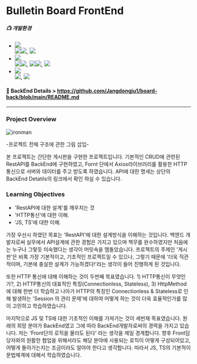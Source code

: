 # Bulletin Board FrontEnd 
##### 📺 개발환경
* <img src="https://img.shields.io/badge/Language-%23121011?style=plastic"/>
     <div>
         <img src="https://img.shields.io/badge/JavaScript-F7DF1E?style=float-square&logo=JavaScript&logoColor=white"><img src="https://img.shields.io/badge/ES6-515151?style=float-square">, <img/ src="https://img.shields.io/badge/TypeScript-3178C6?style=float-square&logo=TypeScript&logoColor=white">
     </div>

* <img src="https://img.shields.io/badge/Library%20&%20Framwork-%23121011?style=plastic"/>
     <div>
          <img src="https://img.shields.io/badge/React.js-61DAFB?style=float-square&logo=React&logoColor=white"/><img src="https://img.shields.io/badge/18-515151?style=float-square">, <img src="https://img.shields.io/badge/Axios-5A29E4?style=float-square&logo=Axios&logoColor=white"/><img src="https://img.shields.io/badge/1.6.8-515151?style=float-square">, <img src="https://img.shields.io/badge/Zustand 4.5.2-515151?style=float-square">
     </div>

* <img src="https://img.shields.io/badge/ETC.-%23121011?style=plastic"/>
     <div>
          <img src="https://img.shields.io/badge/HTML5-E34F26?style=float-square&logo=HTML5&logoColor=white"/>, <img src ="https://img.shields.io/badge/CSS3-1572B6?style=float-square&logo=CSS3&logoColor=white"/>
     </div>

#### :bookmark_tabs: BackEnd Details > https://github.com/Jangdongju1/board-back/blob/main/README.md
-------------------------
### Project Overview

![ironman](https://github.com/user-attachments/assets/4cadfce3-786e-4462-bc74-de2ba35cac67)

-프로젝트 전체 구조에 관한 그림 삽입-

본 프로젝트는 간단한 게시판을 구현한 프로젝트입니다. 기본적인 CRUD에 관련된 RestAPI를 BackEnd에 구현하였고, Fornt 단에서 Axios라이브러리를 활용한 HTTP통신으로 서버와 데이터를 주고 받도록 하였습니다. API에 대한 명세는 상단의 BackEnd Detatils의 링크에서 확인 하실 수 있습니다. 

### Learning Objectives
- 'RestAPI에 대한 설계'를 깨우치는 것
- 'HTTP통신'에 대한 이해.
- 'JS, TS'에 대한 이해.

 가장 우선시 하였던 목표는 'RestAPI'에 대한 설계방식을 이해하는 것입니다. 백엔드 개발자로써 실무에서 API설계에 관한 경험은 가지고 있으며 책무를 완수하였지만 처음에는 누구나 그렇듯 미숙했다는 생각이 머릿속을 맴돌았습니다. 프로젝트의 주제인 '게시판'은 비록 가장 기본적이고, 기초적인 프로젝트일 수 있으나, 그렇기 때문에 '더욱 직관적이며, 기본에 충실한 설계가 가능하겠다!'라는 생각이 들어 진행하게 된 것입니다.

또한 HTTP 통신에 대해 이해하는 것이 두번째 목표였습니다. 1) HTTP통신이 무엇인가?, 2) HTTP통신의 대표적인 특징(Connectionless, Stateless), 3) HttpMethod 에 대해 한번 더 학습하고 나아가 HTTP의 특징인 Connectionless & Stateless로 인해 발생하는 'Session 의 관리 문제'에 대하여 어떻게 하는 것이 더욱 효율적인가를 많이 고민하고 학습하였습니다.

마지막으로 JS 및 TS에 대한 기초적인 이해를 가져가는 것이 세번재 목표였습니다. 원래의 희망 분야가 BackEnd였고 그에 따라 BackEnd개발자로써의 경력을 가지고 있습니다. 저는 'Front단의 로직을 몰라도 된다' 라는 생각을 제일 경계합니다. 향후 Front담당자와의 원활한 협업을 위해서라도 해당 분야에 사용되는 로직이 어떻게 구성되어있고, 어떻게 돌아가는지는 조금이라도 알아야 한다고 생각합니다. 따라서 JS, TS의 기본적이 문법체계에 대해서 학습하였습니다.

